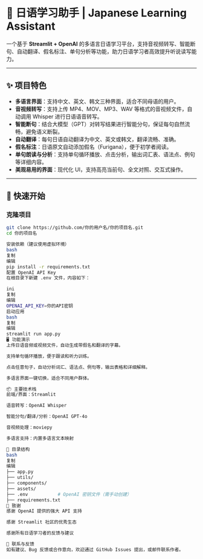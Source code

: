 # 🌸 日语学习助手 | Japanese Learning Assistant

一个基于 **Streamlit + OpenAI** 的多语言日语学习平台，支持音视频转写、智能断句、自动翻译、假名标注、单句分析等功能，助力日语学习者高效提升听说读写能力。

---

## ✨ 项目特色

- **多语言界面**：支持中文、英文、韩文三种界面，适合不同母语的用户。  
- **音视频转写**：支持上传 MP4、MOV、MP3、WAV 等格式的音视频文件，自动调用 Whisper 进行日语语音转写。  
- **智能断句**：结合大模型（GPT）对转写结果进行智能分句，保证每句自然流畅，避免语义断裂。  
- **自动翻译**：每句日语自动翻译为中文、英文或韩文，翻译流畅、准确。  
- **假名标注**：日语原文自动添加假名（Furigana），便于初学者阅读。  
- **单句朗读与分析**：支持单句循环播放、点击分析，输出词汇表、语法点、例句等详细内容。  
- **美观易用的界面**：现代化 UI，支持高亮当前句、全文对照、交互式操作。

---

## 🚀 快速开始

### 克隆项目

```bash
git clone https://github.com/你的用户名/你的项目名.git
cd 你的项目名

安装依赖（建议使用虚拟环境）
bash
复制
编辑
pip install -r requirements.txt
配置 OpenAI API Key
在根目录下新建 .env 文件，内容如下：

ini
复制
编辑
OPENAI_API_KEY=你的API密钥
启动应用
bash
复制
编辑
streamlit run app.py
🖥️ 功能演示
上传日语音频或视频文件，自动生成带假名和翻译的字幕。

支持单句循环播放，便于跟读和听力训练。

点击任意句子，自动分析词汇、语法点、例句等，输出表格和详细解释。

多语言界面一键切换，适合不同用户群体。

📦 主要技术栈
前端/界面：Streamlit

语音转写：OpenAI Whisper

智能分句/翻译/分析：OpenAI GPT-4o

音视频处理：moviepy

多语言支持：内置多语言文本映射

📝 目录结构
bash
复制
编辑
├── app.py
├── utils/
├── components/
├── assets/
├── .env           # OpenAI 密钥文件（需手动创建）
├── requirements.txt
🙏 致谢
感谢 OpenAI 提供的强大 API 支持

感谢 Streamlit 社区的优秀生态

感谢所有日语学习者的反馈与建议

📮 联系与反馈
如有建议、Bug 反馈或合作意向，欢迎通过 GitHub Issues 提出，或邮件联系作者。
